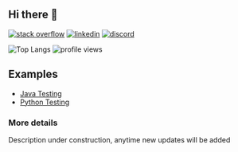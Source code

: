 ## Hi there 👋

[![stack overflow](https://img.shields.io/badge/Stack_Overflow-FE7A16?style=for-the-badge&logo=stack-overflow&logoColor=white)](https://stackoverflow.com/users/8418599/bredah)
[![linkedin](https://img.shields.io/badge/LinkedIn-0077B5?style=for-the-badge&logo=linkedin&logoColor=white)](https://www.linkedin.com/in/bredah/)
[![discord](https://img.shields.io/badge/Discord-7289DA?style=for-the-badge&logo=discord&logoColor=white)](https://discordapp.com/users/541705642298048514/)

![Top Langs](https://github-readme-stats.vercel.app/api/top-langs/?username=bredah&langs_count=6)
![profile views](https://komarev.com/ghpvc/?username=bredah&style=flat-square&label=PROFILE+VIEWS)

## Examples

- [Java Testing](https://github.com/bredah/java-test)
- [Python Testing](https://github.com/bredah/python-test)

### More details

Description under construction, anytime new updates will be added
